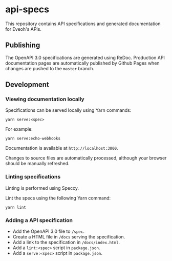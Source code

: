 # api-specs

This repository contains API specifications and generated documentation for Eveoh's APIs.

## Publishing

The OpenAPI 3.0 specifications are generated using ReDoc. 
Production API documentation pages are automatically published by Github Pages when changes are pushed to the `master` branch.

## Development

### Viewing documentation locally

Specifications can be served locally using Yarn commands:

`yarn serve:<spec>`

For example:

`yarn serve:echo-webhooks`

Documentation is available at `http://localhost:3000`.

Changes to source files are automatically processed, although your browser should be manually refreshed.

### Linting specifications

Linting is performed using Speccy.

Lint the specs using the following Yarn command:

`yarn lint`

### Adding a API specification

- Add the OpenAPI 3.0 file to `/spec`.
- Create a HTML file in `/docs` serving the specification.
- Add a link to the specification in `/docs/index.html`. 
- Add a `lint:<spec>` script in `package.json`.
- Add a `serve:<spec>` script in `package.json`.
